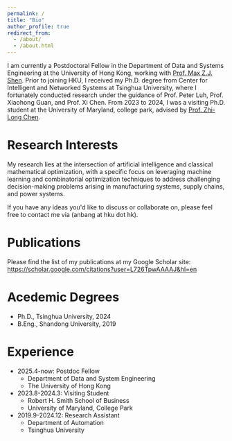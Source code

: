 ```yaml
---
permalink: /
title: "Bio"
author_profile: true
redirect_from: 
  - /about/
  - /about.html
---
```


I am currently a Postdoctoral Fellow in the Department of Data and Systems Engineering at the University of Hong Kong, working with [Prof. Max Z.J. Shen](https://www.dase.hku.hk/people/max-z-j-shen). Prior to joining HKU, I received my Ph.D. degree from Center for Intelligent and Networked Systems at Tsinghua University, where I fortunately conducted research under the guidance of Prof. Peter Luh, Prof. Xiaohong Guan, and Prof. Xi Chen. From 2023 to 2024, I was a visiting Ph.D. student at the University of Maryland, college park, advised by [Prof. Zhi-Long Chen](https://www.rhsmith.umd.edu/directory/zhi-long-chen). 


Research Interests
======
My research lies at the intersection of artificial intelligence and classical mathematical optimization, with a specific focus on leveraging machine learning and combinatorial optimization techniques to address challenging decision-making problems arising in manufacturing systems, supply chains, and power systems.

If you have any ideas you'd like to discuss or collaborate on, please feel free to contact me via (anbang at hku dot hk).




Publications
======
Please find the list of my publications at my Google Scholar site: https://scholar.google.com/citations?user=L726TpwAAAAJ&hl=en


Acedemic Degrees
======
* Ph.D., Tsinghua University, 2024
* B.Eng., Shandong University, 2019

Experience
======
* 2025.4-now: Postdoc Fellow
  * Department of Data and System Engineering
  * The University of Hong Kong
* 2023.8-2024.3: Visiting Student
  * Robert H. Smith School of Business
  * University of Maryland, College Park
* 2019.9-2024.12: Research Assistant
  * Department of Automation
  * Tsinghua University
 


<script type="text/javascript" src="//rf.revolvermaps.com/0/0/6.js?i=54e0ojatafc&amp;m=7&amp;c=e63100&amp;cr1=ffffff&amp;f=arial&amp;l=0&amp;bv=90&amp;lx=-420&amp;ly=420&amp;hi=20&amp;he=7&amp;hc=a8ddff&amp;rs=80" async="async"></script>






